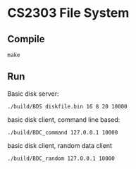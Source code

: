 # CS2303 File System

## Compile

```
make
```

## Run

Basic disk server:

```
./build/BDS diskfile.bin 16 8 20 10000
```

basic disk client, command line based:

```
./build/BDC_command 127.0.0.1 10000
```

basic disk client, random data client

```
./build/BDC_random 127.0.0.1 10000
```